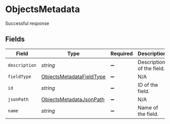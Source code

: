 # ObjectsMetadata

Successful response


## Fields

| Field                                                                       | Type                                                                        | Required                                                                    | Description                                                                 |
| --------------------------------------------------------------------------- | --------------------------------------------------------------------------- | --------------------------------------------------------------------------- | --------------------------------------------------------------------------- |
| `description`                                                               | *string*                                                                    | :heavy_minus_sign:                                                          | Description of the field.                                                   |
| `fieldType`                                                                 | [ObjectsMetadataFieldType](../../models/shared/objectsmetadatafieldtype.md) | :heavy_minus_sign:                                                          | N/A                                                                         |
| `id`                                                                        | *string*                                                                    | :heavy_minus_sign:                                                          | ID of the field.                                                            |
| `jsonPath`                                                                  | [ObjectsMetadataJsonPath](../../models/shared/objectsmetadatajsonpath.md)   | :heavy_minus_sign:                                                          | N/A                                                                         |
| `name`                                                                      | *string*                                                                    | :heavy_minus_sign:                                                          | Name of the field.                                                          |